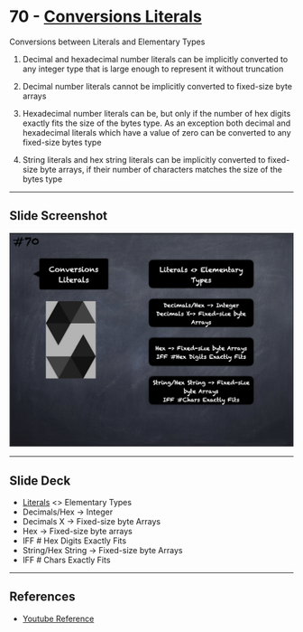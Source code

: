 # 70 - [Conversions Literals](Conversions%20Literals.md)
Conversions between Literals and Elementary Types

1. Decimal and hexadecimal number literals can be implicitly converted to any integer type that is large enough to represent it without truncation
    
2. Decimal number literals cannot be implicitly converted to fixed-size byte arrays
    
3. Hexadecimal number literals can be, but only if the number of hex digits exactly fits the size of the bytes type. As an exception both decimal and hexadecimal literals which have a value of zero can be converted to any fixed-size bytes type
    
4. String literals and hex string literals can be implicitly converted to fixed-size byte arrays, if their number of characters matches the size of the bytes type

___
## Slide Screenshot
![070.png](../../images/solidity101/070.png)
___
## Slide Deck
- [Literals](Literals.md) <> Elementary Types
- Decimals/Hex -> Integer
- Decimals X -> Fixed-size byte Arrays
- Hex -> Fixed-size byte arrays
- IFF # Hex Digits Exactly Fits
- String/Hex String -> Fixed-size byte Arrays
- IFF # Chars Exactly Fits
___
## References
- [Youtube Reference](https://youtu.be/WgU7KKKomMk?t=860)


